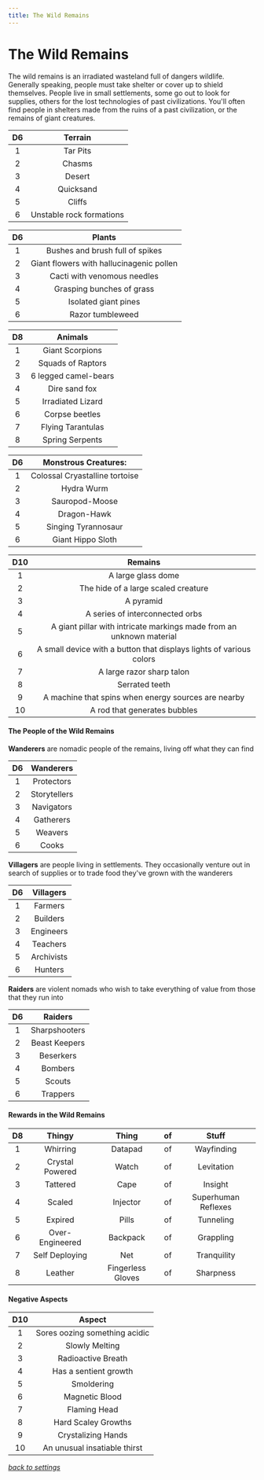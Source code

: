 ```yaml
---
title: The Wild Remains
---
```

# The Wild Remains

The wild remains is an irradiated wasteland full of dangers wildlife. Generally speaking, people must take shelter or cover up to shield themselves. People live in small settlements, some go out to look for supplies, others for the lost technologies of past civilizations. You'll often find people in shelters made from the ruins of a past civilization, or the remains of giant creatures.

D6 | Terrain
:-: | :-:
1 | Tar Pits
2 | Chasms
3 | Desert
4 | Quicksand
5 | Cliffs
6 | Unstable rock formations

D6 | Plants
:-: | :-:
1 | Bushes and brush full of spikes
2 | Giant flowers with hallucinagenic pollen
3 | Cacti with venomous needles
4 | Grasping bunches of grass
5 | Isolated giant pines
6 | Razor tumbleweed

D8 | Animals
:-: | :-:
1 | Giant Scorpions
2 | Squads of Raptors
3 | 6 legged camel-bears
4 | Dire sand fox
5 | Irradiated Lizard
6 | Corpse beetles
7 | Flying Tarantulas
8 | Spring Serpents

D6 | Monstrous Creatures:
:-: | :-:
1 |Colossal Cryastalline tortoise
2 | Hydra Wurm
3 | Sauropod-Moose
4 | Dragon-Hawk
5 | Singing Tyrannosaur
6 | Giant Hippo Sloth

D10 | Remains
:-: | :-:
1 | A large glass dome
2 | The hide of a large scaled creature
3 | A pyramid
4 | A series of interconnected orbs
5 | A giant pillar with intricate markings made from an unknown material
6 | A small device with a button that displays lights of various colors
7 | A large razor sharp talon
8 | Serrated teeth
9 | A machine that spins when energy sources are nearby
10 | A rod that generates bubbles

#### The People of the Wild Remains
 
 **Wanderers** are nomadic people of the remains, living off what they can find

 D6 | Wanderers
 :-: | :-:
1 | Protectors
2 | Storytellers
3 | Navigators
4 | Gatherers
5 | Weavers
6 | Cooks
 
 **Villagers** are people living in settlements. They occasionally venture out in search of supplies or to trade food they've grown with the wanderers
 
 D6 | Villagers
 :-: | :-:
1 | Farmers
2 | Builders
3 | Engineers
4 | Teachers
5 | Archivists
6 | Hunters
 
 
 **Raiders** are violent nomads who wish to take everything of value from those that they run into

D6 | Raiders
:-: | :-:
1 | Sharpshooters
2 | Beast Keepers
3 | Beserkers
4 | Bombers
5 | Scouts
6 | Trappers

#### Rewards in the Wild Remains

D8 | Thingy | Thing | of | Stuff
:-: | :-:   | :-:   | :-: | :-:
1 | Whirring | Datapad | of | Wayfinding
2 | Crystal Powered | Watch | of | Levitation
3 | Tattered | Cape | of | Insight
4 | Scaled | Injector | of | Superhuman Reflexes
5 | Expired |  Pills | of | Tunneling
6 | Over-Engineered | Backpack | of | Grappling
7 | Self Deploying | Net | of | Tranquility
8 | Leather | Fingerless Gloves | of | Sharpness

#### Negative Aspects

D10 | Aspect
:-: | :-:
1   | Sores oozing something acidic
2   | Slowly Melting
3   | Radioactive Breath
4   | Has a sentient growth
5   | Smoldering
6   | Magnetic Blood
7   | Flaming Head
8   | Hard Scaley Growths
9   | Crystalizing Hands
10  | An unusual insatiable thirst

*[back to settings](../setting)*
